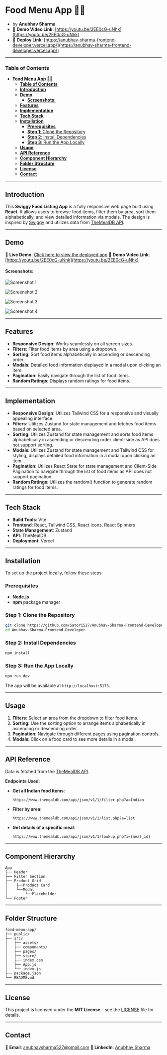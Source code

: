 # **Food Menu App 🍔🍕**
- by **Anubhav Sharma**
- 🔗 **Demo Video Link**: [https://youtu.be/2EE0cG-uNhk](https://youtu.be/2EE0cG-uNhk)
- 🔗 **Deploy Link**: [https://anubhav-sharma-frontend-developer.vercel.app/](https://anubhav-sharma-frontend-developer.vercel.app/)

---

### **Table of Contents**
- [**Food Menu App 🍔🍕**](#food-menu-app-)
    - [**Table of Contents**](#table-of-contents)
  - [**Introduction**](#introduction)
  - [**Demo**](#demo)
      - [**Screenshots:**](#screenshots)
  - [**Features**](#features)
  - [**Implementation**](#implementation)
  - [**Tech Stack**](#tech-stack)
  - [**Installation**](#installation)
    - [**Prerequisites**](#prerequisites)
    - [**Step 1**: Clone the Repository](#step-1-clone-the-repository)
    - [**Step 2**: Install Dependencies](#step-2-install-dependencies)
    - [**Step 3**: Run the App Locally](#step-3-run-the-app-locally)
  - [**Usage**](#usage)
  - [**API Reference**](#api-reference)
  - [**Component Hierarchy**](#component-hierarchy)
  - [**Folder Structure**](#folder-structure)
  - [**License**](#license)
  - [**Contact**](#contact)

---

## **Introduction**
This **Swiggy Food Listing App** is a fully responsive web page built using **React**. It allows users to browse food items, filter them by area, sort them alphabetically, and view detailed information via modals. The design is inspired by [Swiggy](https://www.swiggy.com) and utilizes data from [TheMealDB API](https://www.themealdb.com/api.php).

---

## **Demo**
🔗 **Live Demo**: [Click here to view the deployed app](https://anubhav-sharma-frontend-developer.vercel.app/)
🔗 **Demo Video Link**: [https://youtu.be/2EE0cG-uNhk](https://youtu.be/2EE0cG-uNhk)

#### **Screenshots:**
![Screenshot 1](public/Screenshot_1.png)

![Screenshot 2](public/Screenshot_2.png)

![Screenshot 3](public/Screenshot_3.png)

![Screenshot 4](public/Screenshot_4.png)

---

## **Features**
- **Responsive Design**: Works seamlessly on all screen sizes.
- **Filters**: Filter food items by area using a dropdown.
- **Sorting**: Sort food items alphabetically in ascending or descending order.
- **Modals**: Detailed food information displayed in a modal upon clicking an item.
- **Pagination**: Easily navigate through the list of food items.
- **Random Ratings**: Displays random ratings for food items.

---

## **Implementation**

- **Responsive Design**: Utilizes Tailwind CSS for a responsive and visually appealing interface.
- **Filters**: Utilizes Zustand for state management and fetches food items based on selected area.
- **Sorting**: Utilizes Zustand for state management and sorts food items alphabetically in ascending or descending order client-side as API does not support sorting.
- **Modals**: Utilizes Zustand for state management and Tailwind CSS for styling, displays detailed food information in a modal upon clicking an item.
- **Pagination**: Utilizes React State for state management and Client-Side Pagination to navigate through the list of food items as API does not support pagination.
- **Random Ratings**: Utilizes the random() function to generate random ratings for food items.

---

## **Tech Stack**
- **Build Tools**: Vite
- **Frontend**: React, Tailwind CSS, React Icons, React Spinners
- **State Management**: Zustand
- **API**: TheMealDB
- **Deployment**: Vercel

---

## **Installation**

To set up the project locally, follow these steps:

### **Prerequisites**
- **Node.js**
- **npm** package manager

### **Step 1**: Clone the Repository
```bash
git clone https://github.com/Satori527/Anubhav-Sharma-Frontend-Developer
cd Anubhav-Sharma-Frontend-Developer
```

### **Step 2**: Install Dependencies
```bash
npm install
```

### **Step 3**: Run the App Locally
```bash
npm run dev
```
The app will be available at `http://localhost:5173`.

---

## **Usage**
1. **Filters**: Select an area from the dropdown to filter food items.
2. **Sorting**: Use the sorting option to arrange items alphabetically in ascending or descending order.
3. **Pagination**: Navigate through different pages using pagination controls.
4. **Modals**: Click on a food card to see more details in a modal.

---

## **API Reference**
Data is fetched from the [TheMealDB API](https://www.themealdb.com/api.php).

**Endpoints Used**:
- **Get all Indian food items**:
  ```
  https://www.themealdb.com/api/json/v1/1/filter.php?a=Indian
  ```
- **Filter by area**:
  ```
  https://www.themealdb.com/api/json/v1/1/list.php?a=list
  ```
- **Get details of a specific meal**:
  ```
  https://www.themealdb.com/api/json/v1/1/lookup.php?i={meal_id}
  ```

---

## **Component Hierarchy**
```
App
├── Header
├── Filter Section
├── Product Grid
│    ├──Product Card
│    └──Modal
│        └──Placeholder
└── Footer
```
---

## **Folder Structure**
```
food-menu-app/
├── public/
├── src/
│   ├── assets/
│   ├── components/
│   ├── pages/
│   ├── store/
│   ├── index.css
│   ├── App.js
│   └── index.js
├── package.json
└── README.md
```
---

## **License**
This project is licensed under the **MIT License** - see the [LICENSE](LICENSE) file for details.

---

## **Contact**
📧 **Email**: [anubhavsharma527@gmail.com](mailto:anubhavsharma527@gmail.com)
💼 **LinkedIn**: [Anubhav Sharma](https://www.linkedin.com/in/anubhav-sharma-983b991ab/)

